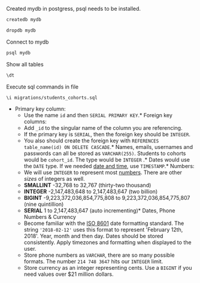 Created mydb in postgress, psql needs to be installed.
```sh
createdb mydb
```

```sh
dropdb mydb
```

Connect to mydb
```sh
psql mydb
```

Show all tables 
```sh
\dt
```

Execute sql commands in file
```sh
\i migrations/students_cohorts.sql
```

*   Primary key column:
    *   Use the name `id` and then `SERIAL PRIMARY KEY`.*   Foreign key columns:
    *   Add `_id` to the singular name of the column you are referencing.
    *   If the primary key is `SERIAL`, then the foreign key should be `INTEGER`.
    *   You also should create the foreign key with `REFERENCES table_name(id) ON DELETE CASCADE`.*   Names, emails, usernames and passwords can all be stored as `VARCHAR(255)`. Students to cohorts would be `cohort_id`. The type would be `INTEGER` .*   Dates would use the `DATE` type. If we needed [date and time](https://www.postgresql.org/docs/current/static/datatype-datetime.html), use `TIMESTAMP`.*   Numbers:
    *   We will use `INTEGER` to represent most [numbers](https://www.postgresql.org/docs/current/static/datatype-numeric.html). There are other _sizes_ of integers as well.
    *   **SMALLINT** -32,768 to 32,767 (thirty-two thousand)
    *   **INTEGER** -2,147,483,648 to 2,147,483,647 (two billion)
    *   **BIGINT** -9,223,372,036,854,775,808 to 9,223,372,036,854,775,807 (nine quintillion)
    *   **SERIAL** 1 to 2,147,483,647 (auto incrementing)*   Dates, Phone Numbers & Currency
    *   Become familiar with the [ISO 8601](https://en.wikipedia.org/wiki/ISO_8601) date formatting standard. The string `'2018-02-12'` uses this format to represent 'February 12th, 2018'. Year, month and then day. Dates should be stored consistently. Apply timezones and formatting when displayed to the user.
    *   Store phone numbers as `VARCHAR`, there are so many possible formats. The number `214 748 3647` hits our `INTEGER` limit.
    *   Store currency as an integer representing cents. Use a `BIGINT` if you need values over $21 million dollars.
